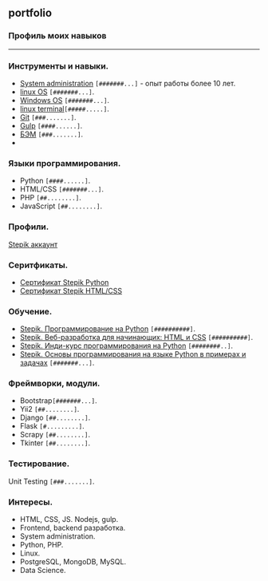 ## portfolio
### Профиль моих навыков
-----------------------
### Инструменты и навыки.
* [System administration](https://en.wikipedia.org/wiki/System_administrator) `[#######...]` - опыт работы более 10 лет.
* [linux OS](https://www.linux.org) `[#######...]`.
* [Windows OS](www.microsoft.com/) `[#######...]`.
* [linux terminal](https://ubuntu.com/tutorials/command-line-for-beginners)`[#####.....]`.
* [Git](https://git-scm.com) `[###.......]`. 
* [Gulp](https://gulpjs.com) `[####......]`.
* [БЭМ](https://ru.bem.info/methodology) `[###.......]`.
* 

### Языки программирования.
* Python     `[####......]`.
* HTML/CSS   `[#######...]`. 
* PHP        `[##........]`.
* JavaScript `[##........]`.

### Профили.
[Stepik аккаунт](https://stepik.org/users/242248235)

### Серитфикаты.
* [Сертификат Stepik Python](https://stepik.org/cert/368450)
* [Сертификат Stepik HTML/CSS](https://stepik.org/cert/785650)

### Обучение.
* [Stepik. Программирование на Python](https://stepik.org/course/67) `[##########]`.
* [Stepik. Веб-разработка для начинающих: HTML и CSS](https://stepik.org/course/38218) `[##########]`.
* [Stepik. Инди-курс программирования на Python](https://stepik.org/course/63085) `[########..]`.
* [Stepik. Основы программирования на языке Python в примерах и задачах](https://stepik.org/course/58638) `[#######...]`.

### Фреймворки, модули.
* Bootstrap`[#######...]`.
* Yii2     `[##........]`.
* Django   `[##........]`.
* Flask    `[#.........]`.
* Scrapy   `[##........]`.
* Tkinter  `[##........]`.

### Тестирование.
Unit Testing `[###.......]`.  


### Интересы. 
* HTML, CSS, JS. Nodejs, gulp.
* Frontend, backend разработка.
* System administration.
* Python, PHP.
* Linux.  
* PostgreSQL, MongoDB, MySQL. 
* Data Science.
